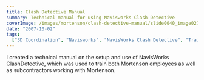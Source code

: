 ```yaml
---
title: Clash Detective Manual
summary: Technical manual for using Navisworks Clash Detective
coverImage: /images/mortenson/clash-detective-manual/slide0040_image027.png
date: "2007-10-02"
tags:
  ["3D Coordination", "Navisworks", "NavisWorks Clash Detective", "Training"]
---
```


I created a technical manual on the setup and use of NavisWorks ClashDetective, which was used to train both Mortenson employees as well as subcontractors working with Mortenson.
